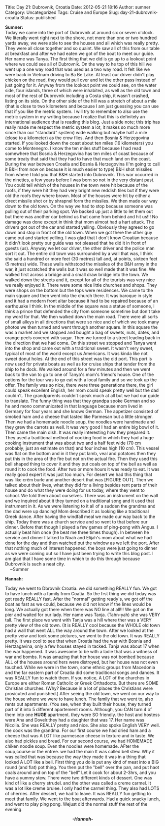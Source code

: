 Title: Day 21: Dubrovnik, Croatia
Date: 2012-05-21 18:16
Author: sumner
Category: Uncategorized
Tags: Cruise and Europe
Slug: day-21-dubrovnik-croatia
Status: published

**Sumner:**  
Today we came into the port of Dubrovnik at around six or seven o'clock.
We literally went right next to the shore, not more than one or two
hundred yards away, we were able to see the houses and all which was
really pretty. They were all close together and so quaint. We saw all of
this from our table at breakfast and after we had eaten we got of the
boat to meet our guide. Her name was Tanya. The first thing that we did
is go up to a lookout point where we could see all of Dubrovnik. On the
way to he top of this hill we went up a one way road that was used as a
two way road. It felt like we were back in Vietnam driving to Ba Be
Lake. At least our driver didn't play chicken on the road, they would
pull over and let the other pass instead of just going for it. Anyway
from the lookout point we could see, on the water side, four islands,
three of which were inhabited, as well as the old town and most of the
rest of Dubrovnik including a Costa ship, it wasn't crashed, listing on
its side. On the other side of the hill was a stretch of about a mile
(that is close to two kilometers and because I am just guessing you can
use that if you like the metric system. I will try to remember to also
use the metric system in my writing because I realize that this is
definitely an international audience that is reading this blog. Just a
side note; this trip has really made me respect the metric system a lot,
it makes so much more since than our "standard" system) wide walking but
maybe half a mile (close to a kilometer) as the crow flies. And then
Bosnia & Herzegovina started. If you looked down the coast about ten
miles (16 kilometers) you come to Montenegro. I know the ten miles stuff
because I had read somewhere that Bosnia & Herzegovina has ten miles of
coast because of some treaty that said that they had to have that much
land on the coast. During the war between Croatia and Bosnia &
Herzegovina (I'm going to call it B&H from now on because it is much
easier to type) B&H shot missiles from where I told you that B&H started
into Dubrovnik. This war occurred in the nineties, a few years before I
was born so not in the very distant past. You could tell which of the
houses in the town were hit because of the roofs, if they were hit they
had very bright new reddish tiles but if they were old the roofs they
where brown. Most of the houses were hit by either a direct missile shot
or by shrapnel form the missiles. We then made our way down to the old
town. On the way we had to stop because someone was pulling out of their
parking spot. We backed up just a little to let them out but there was
another car behind us that came from behind and hit us!!! No damage was
done except in think that mom almost had a hart attack. The drivers got
out of the car and started yelling. Obviously they agreed to go down and
stop in front of the old town. When we got there the other guy came out
and started yelling. I was glad that I don't know Croatian because it
didn't look pretty our guide was not pleased that he did it in front of
guests (us). Anyway we let our driver, the other driver and the police
man sort it out. The entire old town was surrounded by a wall that was,
I think she said a hundred or more feet (30 metres) tall and, at points,
sixteen feet (5 metres) wide. These walls withstood the missiles of the
B&H army in the war, it just scratched the walls but it was so well made
that it was fine. We walked first across a bridge and a small draw
bridge into the town. We walked down the streets and it, except for all
of the tourists was very nice we really enjoyed it. There were some nice
little churches and shops. They were shops on the bottom but the tops
were residences. We came to the main square and then went into the
church there. It was baroque in style and it had a modern front altar
because it had to be repaired because of an earthquake I think. In the
middle of the square was a statue of someone, I think a prince that
defended the city from someone sometime but don't take my word for that.
We then walked down the main road. There were all sorts of small alleys
in all directions that were so nice and of which we took many photos we
then turned and went through another square. In this square the was a
market and we stopped and bought a bag of sweets, nuts, dates, and
orange peels covered with sugar. Then we turned to a street leading back
in the direction that we had come. On this street we stopped and Tanya
went into the shop and came out with a traditional sweet. It wasn't very
sweet, typical of most of the world except us Americans. It was kinda
like not sweet donut holes. At the end of this street was the old port.
This port is now used for private boats as well as for cruise ships that
tender from the ship to he dock. We walked around for a few minutes and
then we went back to the van to go to one of Tanya's mom's friend's
house. One of the options for the tour was to go eat with a local family
and so we took up the offer. The family was so nice, there were three
generations there, the girl could speak excellent English, her mom could
speak pretty well but the dad couldn't. The grandparents couldn't speak
much at all but we had our guide to translate. The funny thing was that
they grandpa spoke German and so he and mono communicated in that
language because mom lived in Germany for four years and she knows
German. The appetizer consisted of smoked ham and a cheese that tasted
like Parmesan but a little stronger. Then we had a homemade noodle soup,
the noodles were handmade and they grew the carrots as well. It was very
good I had an entire big bowl of it. Then came the main dish. It was
really interesting how they prepared it. They used a traditional method
of cooking food in which they had a huge cooking instrument that was
about two and a half feet wide (70 cm probably; just an estimate on
that) and four inches high (10 cm). This vessel was flat on the bottom
and in it they put lamb, veal and potatoes then they put this in the
area of the fire but not on the actual fire. Then they used this bell
shaped thing to cover it and they put coals on top of the bell as well
as round it to cook the food. After two or more hours it was ready to
eat. It was really good expert it was just too much. For desert we had
this thing that was like crém burle and another desert that was \[FIGURE
OUT\]. Then we talked about their lives, what they did for a living
besides rent parts of their house and do what they were doing for us
today, where they went to school. We told them about ourselves. There
was an instrument on the wall and we inquired about it they turned on a
traditional song and it used that instrument in it. As we were listening
to it all of a sudden the grandma and the dad were up dancing! Mom
described it as looking like a traditional Greek dance. After having the
windfall meal we made our way back to the ship. Today there was a church
service and so went to that before our dinner. Before that though I
played a few games of ping-pong with Angus. I actually beat him once (he
beat me three times though). In between he service and dinner I talked
to Noah and Elijah's mom about what we had done for the day and then
watched put the window as we left the port. After that nothing much of
interest happened, the boys were just going to dinner as we were coming
out so I have just been trying to write this blog post. I am glad that I
have some time in which to do this through because Dubrovnik is such a
neat city.  
    \~Sumner

**Hannah:**

Today we went to Dbrovnik Croatia. we did something REALLY fun. We got
to have lunch with a family from Coatia. So the frst thing we did today
was got ready REALLY fast. After the "normal" getting ready's, we got
off the boat as fast as we could, because we did not know if the lines
would be long. We actually got there when there was NO line at all!!! We
got on the pier and waited for our lady. Her name was Tanja. (Tahn-yah)
she was VERY tall. The first place we went with Tanja was a hill where
ther was a VERY pretty view of the old town. (It is REALLY cool because
the WHOLE old town had a wall that went ALL the way around the town.
After we looked at the pretty veiw and took some pictures, we went to
the old town. It was REALLY pretty. It was cool to see that when Croatia
had the war with Bosnia and Hertzagavina, only a few houses stayed in
tacked. Tanja was about 17 when the war happened. It was awesome to be
with a ladie that was a witness of war and bombs. It was amazing that
her house was not bombed because ALL of the houses around hers were
distroyed, but her house was not even touched. While we were in the
town, some ethnic groups from Macedonia and the far eastern part of
Croatia did some traditional songs and dances. It was REALLY fun to
watch them. If you notice, A LOT of the churches in Europe are either
Roman Catholic or Greek Orthadocts. But there are SOME Christian
churches. (Why? Because in a lot of places the Christians were
prosicuted and punished.) After seeing the old town, we went on our way
to the house where we were to have lunch. The family that we went to,
also rents out apartments. (You see, when they built their house, they
turned part of it into 5 different apartement rooms. Although, you CAN
turn 4 of them into one **HUGE** apartment. they were SO friendly. the
host and hostess were Ana and Dovelr.they had a daughter that was 17.
Her name was Nicolia. She was REALLY pretty and nice. She also spoke
English VERY well. the cook was the grandma. For our first course we had
dried ham and a cheese that was A LOT like parmesean cheese in texture
and in taste. We also had pickles and bread. For our second course, we
had HOMEMADE chiken noodle soup. Even the noodles were homemade. AFter
the soup,course or the entree. we had the main It was called bell stew.
Why it was called that was because the way they made it was in a thing
that looked A LOT like a bell. First thing you do is put any kind of
meat into a BIG round (and flat) pot thing. You then put the "bell" over
the pan, and put haot coals around and on top of the "bell" Let it cook
for about 2-3hrs, and you have a yummy stew. There were two different
kinds of dessert. One was kind of like a cherry strudel. and the other
was called a creme carmel. It was a lot like creme brulee. I only had
the carmel thing. They also had LOTS of cherries. After dessert, we had
to leave. It was REALLY fun getting to meet that family. We went to the
boat afterwards. Had a quick snacky lunch, and went to play ping pong.
Wejust did the normal stuff the rest of the evening.  
  

<div align="CENTER">

***-Hannah-***

</div>
